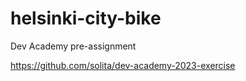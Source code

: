 # helsinki-city-bike
Dev Academy pre-assignment

https://github.com/solita/dev-academy-2023-exercise
